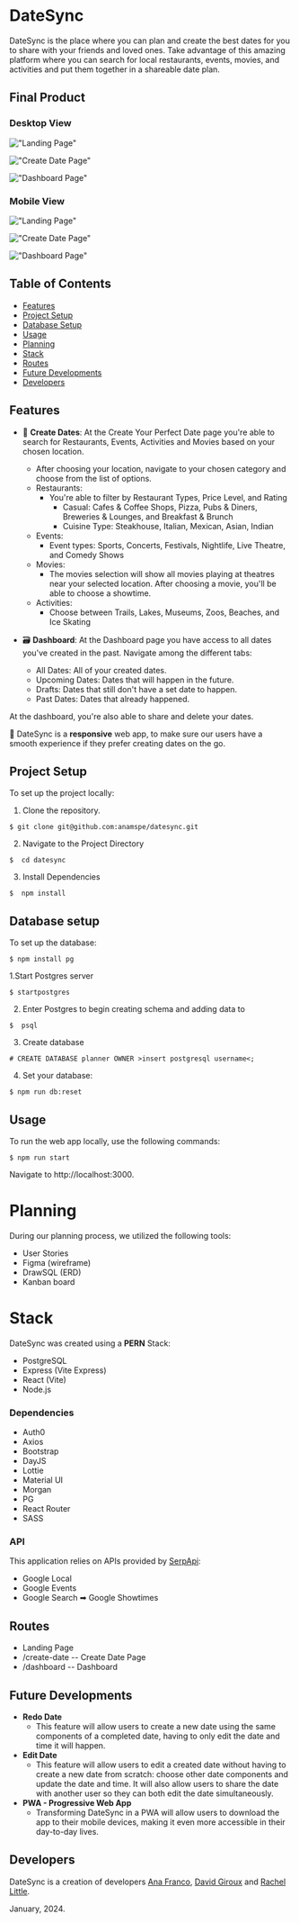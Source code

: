 # DateSync

DateSync is the place where you can plan and create the best dates for you to share with your friends and loved ones. Take advantage of this amazing platform where you can search for local restaurants, events, movies, and activities and put them together in a shareable date plan.

## Final Product

### Desktop View
!["Landing Page"](https://github.com/anamspe/datesync/blob/main/src/client/assets/screenshots/landing-page-desktop.png?raw=true)

!["Create Date Page"](https://github.com/anamspe/datesync/blob/main/src/client/assets/screenshots/create-date-desktop.png?raw=true)

!["Dashboard Page"](https://github.com/anamspe/datesync/blob/main/src/client/assets/screenshots/dashboard-desktop.png?raw=true)

### Mobile View

!["Landing Page"](https://github.com/anamspe/datesync/blob/main/src/client/assets/screenshots/landing-page-mobile.png?raw=true)

!["Create Date Page"](https://github.com/anamspe/datesync/blob/main/src/client/assets/screenshots/create-date-mobile.png?raw=true)

!["Dashboard Page"](https://github.com/anamspe/datesync/blob/main/src/client/assets/screenshots/dashboard-mobile.png?raw=true)

## Table of Contents

- [Features](#features)
- [Project Setup](#project-setup)
- [Database Setup](#database-setup)
- [Usage](#usage)
- [Planning](#planning)
- [Stack](#stack)
- [Routes](#routes)
- [Future Developments](#future-developments)
- [Developers](#developers)

## Features
- :date: **Create Dates**: At the Create Your Perfect Date page you're able to search for Restaurants, Events, Activities and Movies based on your chosen location.
  - After choosing your location, navigate to your chosen category and choose from the list of options.
  - Restaurants:
    - You're able to filter by Restaurant Types, Price Level, and Rating
      - Casual: Cafes & Coffee Shops, Pizza, Pubs & Diners, Breweries & Lounges, and Breakfast & Brunch
      - Cuisine Type: Steakhouse, Italian, Mexican, Asian, Indian
  - Events:
      - Event types: Sports, Concerts, Festivals, Nightlife, Live Theatre, and Comedy Shows
  - Movies:
      - The movies selection will show all movies playing at theatres near your selected location. After choosing a movie, you'll be able to choose a showtime.
  - Activities:
      - Choose between Trails, Lakes, Museums, Zoos, Beaches, and Ice Skating

- :card_file_box: **Dashboard**: At the Dashboard page you have access to all dates you've created in the past. Navigate among the different tabs:
  - All Dates: All of your created dates.
  - Upcoming Dates: Dates that will happen in the future.
  - Drafts: Dates that still don't have a set date to happen.
  - Past Dates: Dates that already happened.
    
 At the dashboard, you're also able to share and delete your dates. 

 :iphone: DateSync is a **responsive** web app, to make sure our users have a smooth experience if they prefer creating dates on the go.

## Project Setup

To set up the project locally:

1. Clone the repository.
```
$ git clone git@github.com:anamspe/datesync.git
```

2. Navigate to the Project Directory

```
$  cd datesync
```

3. Install Dependencies

```
$  npm install
```

## Database setup

To set up the database:

```
$ npm install pg
```

1.Start Postgres server

```
$ startpostgres
```

2. Enter Postgres to begin creating schema and adding data to

```
$  psql
```

3. Create database

```
# CREATE DATABASE planner OWNER >insert postgresql username<;
```

4. Set your database:

```
$ npm run db:reset
```

## Usage

To run the web app locally, use the following commands:

```
$ npm run start
```
Navigate to http://localhost:3000.

# Planning
During our planning process, we utilized the following tools:

- User Stories
- Figma (wireframe)
- DrawSQL (ERD)
- Kanban board 

# Stack

 DateSync was created using a **PERN** Stack:

- PostgreSQL
- Express (Vite Express)
- React (Vite)
- Node.js

### Dependencies

- Auth0
- Axios
- Bootstrap
- DayJS
- Lottie
- Material UI
- Morgan
- PG
- React Router
- SASS

### API

This application relies on APIs provided by [SerpApi](https://serpapi.com/):

- Google Local
- Google Events
- Google Search ➡ Google Showtimes

## Routes

- Landing Page
- /create-date -- Create Date Page
- /dashboard -- Dashboard

## Future Developments

- **Redo Date** 
  * This feature will allow users to create a new date using the same components of a completed date, having to only edit the date and time it will happen.
- **Edit Date**
  * This feature will allow users to edit a created date without having to create a new date from scratch: choose other date components and update the date and time. It will also allow users to share the date with another user so they can both edit the date simultaneously.
- **PWA - Progressive Web App**
  * Transforming DateSync in a PWA will allow users to download the app to their mobile devices, making it even more accessible in their day-to-day lives.

## Developers

DateSync is a creation of developers [Ana Franco](https://github.com/anamspe), [David Giroux](https://github.com/DavidGir) and [Rachel Little](https://github.com/rachdawn).

January, 2024.

